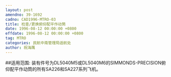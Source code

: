 ```yaml
---
layout: post
amendno: 39-1692
cadno: CAD1996-MTRO-03
title: 检查/更换俯仰配平作动筒
date: 1996-08-12 00:00:00 +0800
effdate: 1996-08-12 00:00:00 +0800
tag: MTRO
categories: 民航中南管理局适航处
author: 祝海鹰
---
```


##适用范围:
装有件号为DL5040M5或DL5040M6的SIMMONDS-PRECISION俯仰配平作动筒的所有SA226和SA227系列飞机。

